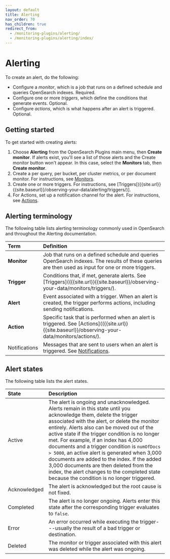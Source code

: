 ```yaml
---
layout: default
title: Alerting
nav_order: 70
has_children: true
redirect_from:
  - /monitoring-plugins/alerting/
  - /monitoring-plugins/alerting/index/
---
```


# Alerting

To create an alert, do the following: 

- Configure a _monitor_, which is a job that runs on a defined schedule and queries OpenSearch indexes. Required.
- Configure one or more _triggers_, which define the conditions that generate events. Optional.
- Configure _actions_, which is what happens after an alert is triggered. Optional.

## Getting started

To get started with creating alerts:

1. Choose **Alerting** from the OpenSearch Plugins main menu, then **Create monitor**. If alerts exist, you'll see a list of those alerts and the Create monitor button won't appear. In this case, select the **Monitors** tab, then **Create monitor**.   
2. Create a per query, per bucket, per cluster metrics, or per document monitor. For instructions, see [Monitors]({{site.url}}{{site.baseurl}}/observing-your-data/notifications/index/).
3. Create one or more triggers. For instructions, see [Triggers[({{site.url}}{{site.baseurl}}/observing-your-data/alerting/triggers/)].
4. For Actions, set up a notification channel for the alert. For instructions, see [Actions]({{site.url}}{{site.baseurl}}/observing-your-data/alerting/actions/).

## Alerting terminology

The following table lists alerting terminology commonly used in OpenSearch and throughout the Alerting documentation.

Term | Definition
:--- | :---
**Monitor** | Job that runs on a defined schedule and queries OpenSearch indexes. The results of these queries are then used as input for one or more triggers.
**Trigger** | Conditions that, if met, generate alerts. See [Triggers](({{site.url}}{{site.baseurl}}/observing-your-data/monitors/triggers/).
**Alert** | Event associated with a trigger. When an alert is created, the trigger performs actions, including sending notifications.
**Action** | Specific task that is performed when an alert is triggered. See [Actions](({{site.url}}{{site.baseurl}}/observing-your-data/monitors/actions/).
Notifications | Messages that are sent to users when an alert is triggered. See [Notifications]({{site.url}}{{site.baseurl}}/notifications-plugin/index).

## Alert states

The following table lists the alert states. 

State | Description
:--- | :---
Active | The alert is ongoing and unacknowledged. Alerts remain in this state until you acknowledge them, delete the trigger associated with the alert, or delete the monitor entirely. Alerts also can be moved out of the active state if the trigger condition is no longer met. For example, if an index has 4,000 documents and a trigger condition is `numOfDocs > 5000`, an active alert is generated when 3,000 documents are added to the index. If the added 3,000 documents are then deleted from the index, the alert changes to the completed state because the condition is no longer triggered.
Acknowledged | The alert is acknowledged but the root cause is not fixed.
Completed | The alert is no longer ongoing. Alerts enter this state after the corresponding trigger evaluates to `false`.
Error | An error occurred while executing the trigger---usually the result of a bad trigger or destination.
Deleted | The monitor or trigger associated with this alert was deleted while the alert was ongoing.
